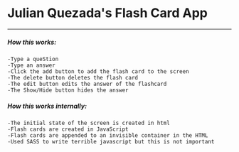 # Julian Quezada's Flash Card App
---

##### How this works: 
    -Type a queStion
    -Type an answer 
    -Click the add button to add the flash card to the screen
    -The delete button deletes the flash card
    -The edit button edits the answer of the flashcard
    -The Show/Hide button hides the answer 

##### How this works internally:
    -The initial state of the screen is created in html
    -Flash cards are created in JavaScript
    -Flash cards are appended to an invisible container in the HTML
    -Used SASS to write terrible javascript but this is not important